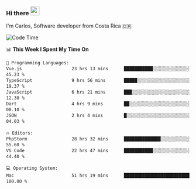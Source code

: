 ### Hi there <img src="https://media.giphy.com/media/hvRJCLFzcasrR4ia7z/giphy.gif" width="25px" height="25px">

I'm Carlos, Software developer from Costa Rica 🇨🇷

[//]: # (<a href="https://app.daily.dev/carum98"><img src="https://github.com/carum98/carum98/blob/main/devcard.svg" width="400" alt="Carlos Umaña Acevedo's Dev Card"/></a>)


<!--START_SECTION:waka-->
![Code Time](http://img.shields.io/badge/Code%20Time-13%2C155%20hrs%2014%20mins-blue)

📊 **This Week I Spent My Time On** 

```text
💬 Programming Languages: 
Vue.js                   23 hrs 13 mins      ███████████░░░░░░░░░░░░░░   45.23 % 
TypeScript               9 hrs 56 mins       █████░░░░░░░░░░░░░░░░░░░░   19.37 % 
JavaScript               6 hrs 21 mins       ███░░░░░░░░░░░░░░░░░░░░░░   12.38 % 
Dart                     4 hrs 9 mins        ██░░░░░░░░░░░░░░░░░░░░░░░   08.10 % 
JSON                     2 hrs 4 mins        █░░░░░░░░░░░░░░░░░░░░░░░░   04.03 % 

🔥 Editors: 
PhpStorm                 28 hrs 32 mins      ██████████████░░░░░░░░░░░   55.60 % 
VS Code                  22 hrs 47 mins      ███████████░░░░░░░░░░░░░░   44.40 % 

💻 Operating System: 
Mac                      51 hrs 19 mins      █████████████████████████   100.00 % 
```


<!--END_SECTION:waka-->
